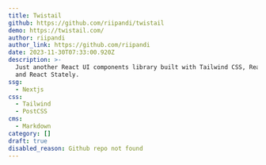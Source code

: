 ```yaml
---
title: Twistail
github: https://github.com/riipandi/twistail
demo: https://twistail.com/
author: riipandi
author_link: https://github.com/riipandi
date: 2023-11-30T07:33:00.920Z
description: >-
  Just another React UI components library built with Tailwind CSS, React Aria,
  and React Stately.
ssg:
  - Nextjs
css:
  - Tailwind
  - PostCSS
cms:
  - Markdown
category: []
draft: true
disabled_reason: Github repo not found
---
```

